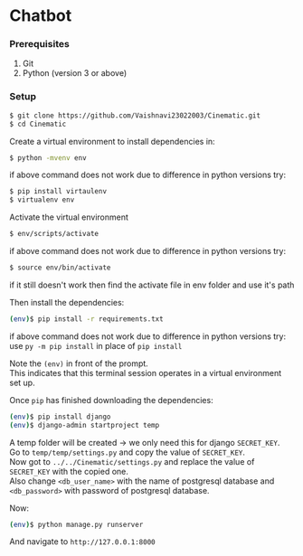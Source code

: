# Chatbot

### Prerequisites
1. Git
2. Python (version 3 or above)

### Setup

```sh
$ git clone https://github.com/Vaishnavi23022003/Cinematic.git
$ cd Cinematic
```

Create a virtual environment to install dependencies in:

```sh
$ python -mvenv env
```
if above command does not work due to difference in python versions try:
```sh
$ pip install virtaulenv
$ virtualenv env
```

Activate the virtual environment
```sh
$ env/scripts/activate
```
if above command does not work due to difference in python versions try:
```sh
$ source env/bin/activate
```
if it still doesn't work then find the activate file in env folder and use it's path


Then install the dependencies:
```sh
(env)$ pip install -r requirements.txt
```
if above command does not work due to difference in python versions try:</br>
use `py -m pip install` in place of  `pip install`

Note the `(env)` in front of the prompt. </br>
This indicates that this terminal session operates in a virtual environment set up.</br>

Once `pip` has finished downloading the dependencies:
```sh
(env)$ pip install django
(env)$ django-admin startproject temp
```

A temp folder will be created -> we only need this for django `SECRET_KEY`.<br />
Go to `temp/temp/settings.py` and copy the value of `SECRET_KEY`.<br />
Now got to `../../Cinematic/settings.py` and replace the value of `SECRET_KEY` with the copied one.<br />
Also change `<db_user_name>` with the name of postgresql database and `<db_password>` with password of postgresql database.</br>

Now:
```sh
(env)$ python manage.py runserver
```
And navigate to `http://127.0.0.1:8000`
